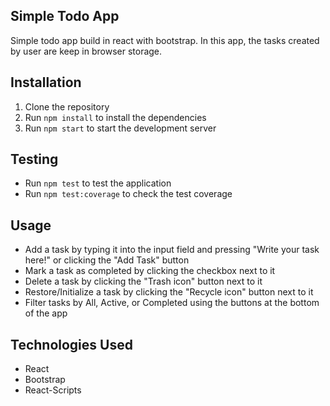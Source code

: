 ## Simple Todo App

Simple todo app build in react with bootstrap.
In this app, the tasks created by user are keep in browser storage.

## Installation

1. Clone the repository
2. Run `npm install` to install the dependencies
3. Run `npm start` to start the development server

## Testing

- Run `npm test` to test the application
- Run `npm test:coverage` to check the test coverage

## Usage

- Add a task by typing it into the input field and pressing "Write your task here!" or clicking the "Add Task" button
- Mark a task as completed by clicking the checkbox next to it
- Delete a task by clicking the "Trash icon" button next to it
- Restore/Initialize a task by clicking the "Recycle icon" button next to it
- Filter tasks by All, Active, or Completed using the buttons at the bottom of the app

## Technologies Used

- React
- Bootstrap
- React-Scripts
